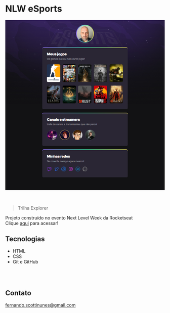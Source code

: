 # NLW eSports
![preview](./.github/preview.png)

<br>

>Trilha Explorer

Projeto construído no evento Next Level Week da Rocketseat
<br>
Clique [aqui](https://fernandoscottinunes.github.io/nlw-esports-explorer/) para acessar!
<br>

## Tecnologias

- HTML
- CSS
- Git e GitHub
<br>
<br>

## Contato
fernando.scottinunes@gmail.com